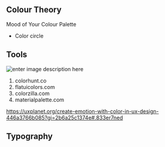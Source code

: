 
## Colour Theory

Mood of Your Colour Palette

- Color circle

## Tools

![enter image description here](https://www.w3schools.com/colors/pic_ryb_itten.jpg)

1. colorhunt.co
2. flatuicolors.com
3. colorzilla.com
4. materialpalette.com

https://uxplanet.org/create-emotion-with-color-in-ux-design-446a3766b085?gi=2b6a25c1374e#.833er7ned

## Typography

